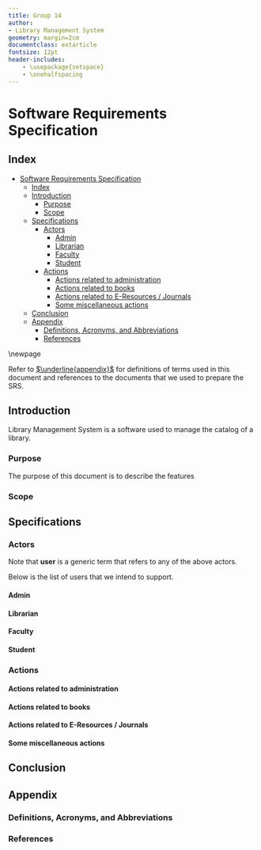 ```yaml
---
title: Group 14
author:
- Library Management System
geometry: margin=2cm
documentclass: extarticle
fontsize: 12pt
header-includes:
    - \usepackage{setspace}
    - \onehalfspacing
---
```


# Software Requirements Specification

## Index
- [Software Requirements Specification](#software-requirements-specification)
  - [Index](#index)
  - [Introduction](#introduction)
    - [Purpose](#purpose)
    - [Scope](#scope)
  - [Specifications](#specifications)
    - [Actors](#actors)
      - [Admin](#admin)
      - [Librarian](#librarian)
      - [Faculty](#faculty)
      - [Student](#student)
    - [Actions](#actions)
      - [Actions related to administration](#actions-related-to-administration)
      - [Actions related to books](#actions-related-to-books)
      - [Actions related to E-Resources / Journals](#actions-related-to-e-resources--journals)
      - [Some miscellaneous actions](#some-miscellaneous-actions)
  - [Conclusion](#conclusion)
  - [Appendix](#appendix)
    - [Definitions, Acronyms, and Abbreviations](#definitions-acronyms-and-abbreviations)
    - [References](#references)

\newpage

Refer to [$\underline{appendix}$](#appendix) for definitions of terms used in this document and references to the documents that we used to prepare the SRS.

## Introduction

Library Management System is a software used to manage the catalog of a library.

### Purpose

The purpose of this document is to describe the features 

### Scope

## Specifications

### Actors

Note that **user** is a generic term that refers to any of the above actors.

Below is the list of users that we intend to support.

#### Admin

#### Librarian

#### Faculty

#### Student

### Actions

#### Actions related to administration

#### Actions related to books

#### Actions related to E-Resources / Journals

#### Some miscellaneous actions

## Conclusion

## Appendix

### Definitions, Acronyms, and Abbreviations

### References
